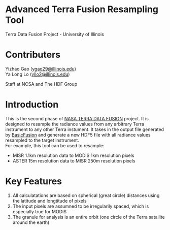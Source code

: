 # Advanced Terra Fusion Resampling Tool
Terra Data Fusion Project - University of Illinois

# Contributers
Yizhao Gao (ygao29@illinois.edu)  
Ya Long Lo (yllo2@illinois.edu)

Staff at NCSA and The HDF Group

# Introduction
This is the second phase of [NASA TERRA DATA FUSION](https://earthdata.nasa.gov/community/community-data-system-programs/access-projects/terra-data-fusion-products) project. It is designed to resample the radiance values from any arbitrary Terra instrument to any other Terra instument. It takes in the output file generated by [BasicFusion](https://github.com/TerraFusion/basicFusion) and generate a new HDF5 file with all radiance values resampled to the target instrument.  
For example, this tool can be used to resample:  
* MISR 1.1km resolution data to MODIS 1km resolution pixels
* ASTER 15m resolution data to MISR 250m resolution pixels 

# Key Features
1. All calculatations are based on spherical (great circle) distances using the latitude and longtitude of pixels
2. The input pixels are assumned to be irregularily spaced, which is especially true for MODIS
3. The granule for analysis is an entire orbit (one circle of the Terra satallite around the earth)
